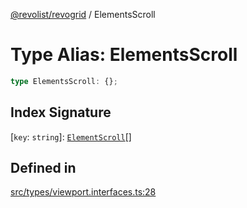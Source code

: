 [@revolist/revogrid](README.md) / ElementsScroll

# Type Alias: ElementsScroll

```ts
type ElementsScroll: {};
```

## Index Signature

 \[`key`: `string`\]: [`ElementScroll`](Interface.ElementScroll.md)[]

## Defined in

[src/types/viewport.interfaces.ts:28](https://github.com/revolist/revogrid/blob/ad41fd58f9a9de46c1cfbe02ca82c22180ee685c/src/types/viewport.interfaces.ts#L28)

